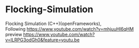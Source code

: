 # Flocking-Simulation  
Flocking Simulation (C++)(openFrameworks),  
Following https://www.youtube.com/watch?v=mhjuuHl6qHM   
preview https://www.youtube.com/watch?v=lLRPG3odGh0&feature=youtu.be    
